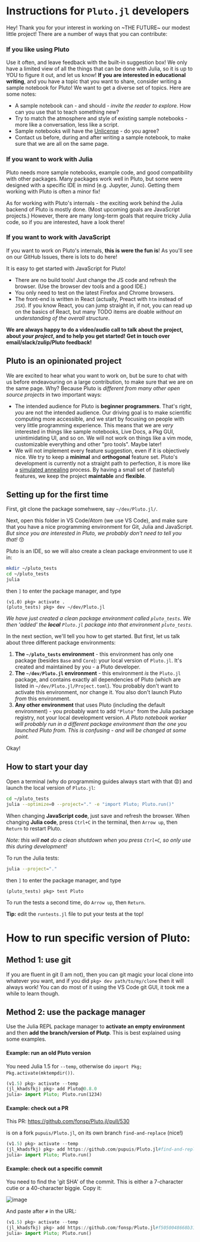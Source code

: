 
# Instructions for `Pluto.jl` developers

Hey! Thank you for your interest in working on ~THE FUTURE~ our modest little project! There are a number of ways that you can contribute:

### If you like using Pluto

Use it often, and leave feedback with the built-in suggestion box! We only have a limited view of all the things that can be done with Julia, so it is up to YOU to figure it out, and let us know! **If you are interested in educational writing**, and you have a topic that you want to share, consider writing a sample notebook for Pluto! We want to get a diverse set of topics. Here are some notes:

-   A sample notebook can - and should - _invite the reader to explore_. How can you use that to teach something new?
-   Try to match the atmosphere and style of existing sample notebooks - more like a conversation, less like a script.
-   Sample notebooks will have the [Unlicense](https://github.com/fonsp/Pluto.jl/blob/master/sample/LICENSE) - do you agree?
-   Contact us before, during and after writing a sample notebook, to make sure that we are all on the same page.

### If you want to work with Julia

Pluto needs more sample notebooks, example code, and good compatibility with other packages. Many packages work well in Pluto, but some were designed with a specific IDE in mind (e.g. Jupyter, Juno). Getting them working with Pluto is often a minor fix!

As for working with Pluto's internals - the exciting work behind the Julia backend of Pluto is mostly done. (Most upcoming goals are JavaScript projects.) However, there are many long-term goals that require tricky Julia code, so if you are interested, have a look there!

### If you want to work with JavaScript

If you want to work on Pluto's internals, **this is were the fun is**! As you'll see on our GitHub Issues, there is lots to do here!

It is easy to get started with JavaScript for Pluto!

-   There are no build tools! Just change the JS code and refresh the browser. (Use the browser dev tools and a good IDE.)
-   You only need to test on the latest Firefox and Chrome browsers.
-   The front-end is written in React (actually, Preact with `htm` instead of `JSX`). If you know React, you can jump straight in, if not, you can read up on the basics of React, but many TODO items are doable _without an understanding of the overall structure_.

**We are always happy to do a video/audio call to talk about the project, about _your project_, and to help you get started! Get in touch over email/slack/zulip/Pluto feedback!**

## Pluto is an opinionated project

We are excited to hear what you want to work on, but be sure to chat with us before endeavouring on a large contribution, to make sure that we are on the same page. Why? Because Pluto is _different from many other open source projects_ in two important ways:

-   The intended audience for Pluto is **beginner programmers**. That's right, _you_ are not the intended audience. Our driving goal is to make scientific computing more accessible, and we start by focusing on people with very little programming experience. This means that we are _very_ interested in things like sample notebooks, Live Docs, a Pkg GUI, unintimidating UI, and so on. We will not work on things like a vim mode, customizable everything and other "pro tools". Maybe later!
-   We will not implement every feature suggestion, even if it is objectively nice. We try to keep a **minimal** and **orthogonal** feature set. Pluto's development is currently not a straight path to perfection, it is more like a [simulated annealing](https://en.wikipedia.org/wiki/Simulated_annealing) process. By having a small set of (tasteful) features, we keep the project **maintable** and **flexible**.

## Setting up for the first time

First, git clone the package somehwere, say `~/dev/Pluto.jl/`.

Next, open this folder in VS Code/Atom (we use VS Code), and make sure that you have a nice programming environment for Git, Julia and JavaScript. _But since you are interested in Pluto, we probably don't need to tell you that!_ 😚

Pluto is an IDE, so we will also create a clean package environment to use it in:

```bash
mkdir ~/pluto_tests
cd ~/pluto_tests
julia
```

then `]` to enter the package manager, and type

```
(v1.0) pkg> activate .
(pluto_tests) pkg> dev ~/dev/Pluto.jl
```

_We have just created a clean package environment called `pluto_tests`. We then 'added' the **local** `Pluto.jl` package into that environment `pluto_tests`._

In the next section, we'll tell you how to get started. But first, let us talk about three different package environments:

1. **The `~/pluto_tests` environment** - this environment has only one package (besides `Base` and `Core`): your local version of `Pluto.jl`. It's created and maintained by you - a Pluto developer.
2. **The `~/dev/Pluto.jl` environment** - this environment _is_ the `Pluto.jl` package, and contains exactly all dependencies of Pluto (which are listed in `~/dev/Pluto.jl/Project.toml`). You probably don't want to activate this environment, nor change it. You also don't launch Pluto _from_ this environment.
3. **Any other environment** that uses Pluto (including the default environment) - you probably want to add `"Pluto"` from the Julia package registry, not your local development version. _A Pluto notebook worker will probably run in a different package environment than the one you launched Pluto from. This is confusing - and will be changed at some point._

Okay!

## How to start your day

Open a terminal (why do programming guides always start with that 😡) and launch the local version of `Pluto.jl`:

```bash
cd ~/pluto_tests
julia --optimize=0 --project="." -e "import Pluto; Pluto.run()"
```

When changing **JavaScript code**, just save and refresh the browser. When changing **Julia code**, press `Ctrl+C` in the terminal, then `Arrow up`, then `Return` to restart Pluto.

_Note: this will **not** do a clean shutdown when you press `Ctrl+C`, so only use this during development!_

To run the Julia tests:

```bash
julia --project="."
```

then `]` to enter the package manager, and type

```
(pluto_tests) pkg> test Pluto
```

To run the tests a second time, do `Arrow up`, then `Return`.

**Tip:** edit the `runtests.jl` file to put your tests at the top!

# How to run specific version of Pluto:

## Method 1: use git

If you are fluent in git (I am not), then you can git magic your local clone into whatever you want, and if you did `pkg> dev path/to/my/clone` then it will always work! You can do most of it using the VS Code git GUI, it took me a while to learn though.

## Method 2: use the package manager

Use the Julia REPL package manager to **activate an empty environment** and then **add the branch/version of Plutp**. This is best explained using some examples.

#### Example: run an old Pluto version

You need Julia 1.5 for `--temp`, otherwise do `import Pkg; Pkg.activate(mktempdir())`.

```julia
(v1.5) pkg> activate --temp
(jl_khadsfkj) pkg> add Pluto@0.8.0
julia> import Pluto; Pluto.run(1234)
```

#### Example: check out a PR

This PR: https://github.com/fonsp/Pluto.jl/pull/530

is on a fork `pupuis/Pluto.jl`, on its own branch `find-and-replace` (nice!)

```julia
(v1.5) pkg> activate --temp
(jl_khadsfkj) pkg> add https://github.com/pupuis/Pluto.jl#find-and-replace
julia> import Pluto; Pluto.run()
```

#### Example: check out a specific commit

You need to find the 'git SHA' of the commit. This is either a 7-character cutie or a 40-character biggie. Copy it:

![image](https://user-images.githubusercontent.com/6933510/96336143-c19a3f80-107d-11eb-8c1c-527981cc448d.png)

And paste after `#` in the URL:

```julia
(v1.5) pkg> activate --temp
(jl_khadsfkj) pkg> add https://github.com/fonsp/Pluto.jl#f5050048668b31318afc3459bf81ce3b9cce6854
julia> import Pluto; Pluto.run()
```
